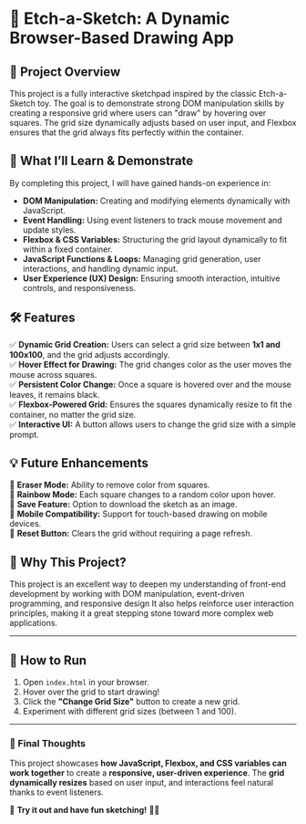 # 🎨 **Etch-a-Sketch: A Dynamic Browser-Based Drawing App**  

## **📌 Project Overview**  
This project is a fully interactive sketchpad inspired by the classic Etch-a-Sketch toy. The goal is to demonstrate strong DOM manipulation skills by creating a responsive grid where users can "draw" by hovering over squares. The grid size dynamically adjusts based on user input, and Flexbox ensures that the grid always fits perfectly within the container.  

## **🚀 What I’ll Learn & Demonstrate**  
By completing this project, I will have gained hands-on experience in:  
- **DOM Manipulation:** Creating and modifying elements dynamically with JavaScript.  
- **Event Handling:** Using event listeners to track mouse movement and update styles.  
- **Flexbox & CSS Variables:** Structuring the grid layout dynamically to fit within a fixed container.  
- **JavaScript Functions & Loops:** Managing grid generation, user interactions, and handling dynamic input.  
- **User Experience (UX) Design:** Ensuring smooth interaction, intuitive controls, and responsiveness.  

## **🛠 Features**  
✅ **Dynamic Grid Creation:** Users can select a grid size between **1x1 and 100x100**, and the grid adjusts accordingly.  
✅ **Hover Effect for Drawing:** The grid changes color as the user moves the mouse across squares.  
✅ **Persistent Color Change:** Once a square is hovered over and the mouse leaves, it remains black.  
✅ **Flexbox-Powered Grid:** Ensures the squares dynamically resize to fit the container, no matter the grid size.  
✅ **Interactive UI:** A button allows users to change the grid size with a simple prompt.  

## **💡 Future Enhancements**  
🔹 **Eraser Mode:** Ability to remove color from squares.  
🔹 **Rainbow Mode:** Each square changes to a random color upon hover.  
🔹 **Save Feature:** Option to download the sketch as an image.  
🔹 **Mobile Compatibility:** Support for touch-based drawing on mobile devices.  
🔹 **Reset Button:** Clears the grid without requiring a page refresh.  

## **🎯 Why This Project?**  
This project is an excellent way to deepen my understanding of front-end development by working with DOM manipulation, event-driven programming, and responsive design It also helps reinforce user interaction principles, making it a great stepping stone toward more complex web applications.

---

## **🔗 How to Run**  
1. Open `index.html` in your browser.  
2. Hover over the grid to start drawing!  
3. Click the **"Change Grid Size"** button to create a new grid.  
4. Experiment with different grid sizes (between 1 and 100).  

---

### **🚀 Final Thoughts**  
This project showcases **how JavaScript, Flexbox, and CSS variables can work together** to create a **responsive, user-driven experience**. The **grid dynamically resizes** based on user input, and interactions feel natural thanks to event listeners.  

🎨 **Try it out and have fun sketching!** 🚀🔥  